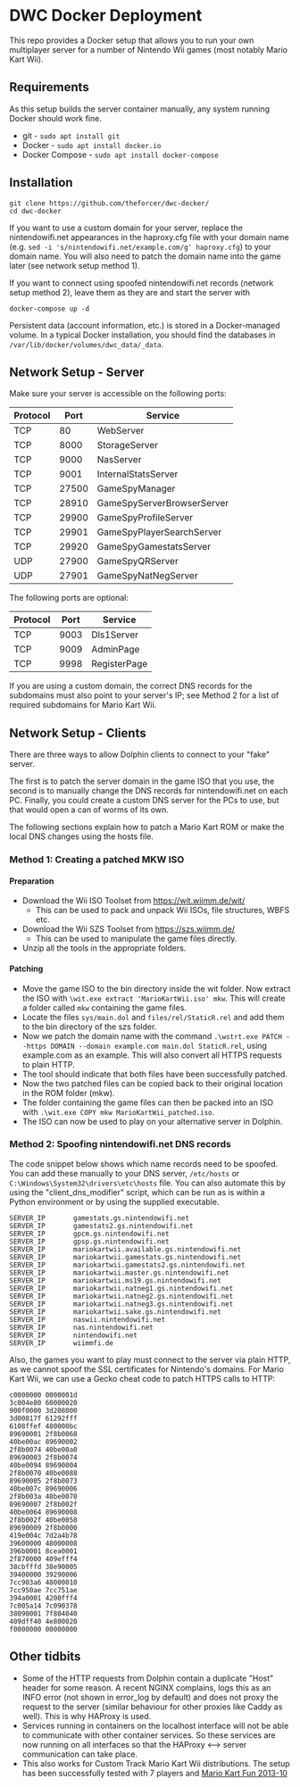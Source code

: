 # DWC Docker Deployment

This repo provides a Docker setup that allows you to run your own multiplayer server for a number of Nintendo Wii games (most notably Mario Kart Wii).

## Requirements

As this setup builds the server container manually, any system running Docker should work fine.

 - git - `sudo apt install git`
 - Docker - `sudo apt install docker.io`
 - Docker Compose - `sudo apt install docker-compose`

## Installation

```
git clone https://github.com/theforcer/dwc-docker/
cd dwc-docker
```

If you want to use a custom domain for your server, replace the nintendowifi.net appearances in the haproxy.cfg file with your domain name (e.g. `sed -i 's/nintendowifi.net/example.com/g' haproxy.cfg`) to your domain name. You will also need to patch the domain name into the game later (see network setup method 1).

If you want to connect using spoofed nintendowifi.net records (network setup method 2), leave them as they are and start the server with

```
docker-compose up -d
```

Persistent data (account information, etc.) is stored in a Docker-managed volume. In a typical Docker installation, you should find the databases in `/var/lib/docker/volumes/dwc_data/_data`.

## Network Setup - Server

Make sure your server is accessible on the following ports:

| Protocol | Port  | Service                    |
|----------|-------|----------------------------|
| TCP      | 80    | WebServer                  |
| TCP      | 8000  | StorageServer              |
| TCP      | 9000  | NasServer                  |
| TCP      | 9001  | InternalStatsServer        |
| TCP      | 27500 | GameSpyManager             |
| TCP      | 28910 | GameSpyServerBrowserServer |
| TCP      | 29900 | GameSpyProfileServer       |
| TCP      | 29901 | GameSpyPlayerSearchServer  |
| TCP      | 29920 | GameSpyGamestatsServer     |
| UDP      | 27900 | GameSpyQRServer            |
| UDP      | 27901 | GameSpyNatNegServer        |

The following ports are optional:

| Protocol | Port  | Service                    |
|----------|-------|----------------------------|
| TCP      | 9003  | Dls1Server                 |
| TCP      | 9009  | AdminPage                  |
| TCP      | 9998  | RegisterPage               |^

If you are using a custom domain, the correct DNS records for the subdomains must also point to your server's IP; see Method 2 for a list of required subdomains for Mario Kart Wii.

## Network Setup - Clients

There are three ways to allow Dolphin clients to connect to your "fake" server.

The first is to patch the server domain in the game ISO that you use, the second is to manually change the DNS records for nintendowifi.net on each PC. Finally, you could create a custom DNS server for the PCs to use, but that would open a can of worms of its own.

The following sections explain how to patch a Mario Kart ROM or make the local DNS changes using the hosts file.

### Method 1: Creating a patched MKW ISO

#### Preparation

- Download the Wii ISO Toolset from https://wit.wiimm.de/wit/
	- This can be used to pack and unpack Wii ISOs, file structures, WBFS etc.
- Download the Wii SZS Toolset from https://szs.wiimm.de/
	- This can be used to manipulate the game files directly.
- Unzip all the tools in the appropriate folders.

#### Patching

- Move the game ISO to the bin directory inside the wit folder. Now extract the ISO with `\wit.exe extract 'MarioKartWii.iso' mkw`. This will create a folder called `mkw` containing the game files.
- Locate the files `sys/main.dol` and `files/rel/StaticR.rel` and add them to the bin directory of the szs folder.
- Now we patch the domain name with the command `.\wstrt.exe PATCH --https DOMAIN --domain example.com main.dol StaticR.rel`, using example.com as an example. This will also convert all HTTPS requests to plain HTTP.
- The tool should indicate that both files have been successfully patched.
- Now the two patched files can be copied back to their original location in the ROM folder (mkw).
- The folder containing the game files can then be packed into an ISO with `.\wit.exe COPY mkw MarioKartWii_patched.iso`.
- The ISO can now be used to play on your alternative server in Dolphin.

### Method 2: Spoofing nintendowifi.net DNS records

The code snippet below shows which name records need to be spoofed. You can add these manually to your DNS server, `/etc/hosts` or `C:\Windows\System32\drivers\etc\hosts` file. You can also automate this by using the "client_dns_modifier" script, which can be run as is within a Python environment or by using the supplied executable.

```
SERVER_IP		gamestats.gs.nintendowifi.net
SERVER_IP		gamestats2.gs.nintendowifi.net
SERVER_IP		gpcm.gs.nintendowifi.net
SERVER_IP		gpsp.gs.nintendowifi.net
SERVER_IP		mariokartwii.available.gs.nintendowifi.net
SERVER_IP		mariokartwii.gamestats.gs.nintendowifi.net
SERVER_IP		mariokartwii.gamestats2.gs.nintendowifi.net
SERVER_IP		mariokartwii.master.gs.nintendowifi.net
SERVER_IP		mariokartwii.ms19.gs.nintendowifi.net
SERVER_IP		mariokartwii.natneg1.gs.nintendowifi.net
SERVER_IP		mariokartwii.natneg2.gs.nintendowifi.net
SERVER_IP		mariokartwii.natneg3.gs.nintendowifi.net
SERVER_IP		mariokartwii.sake.gs.nintendowifi.net
SERVER_IP		naswii.nintendowifi.net
SERVER_IP		nas.nintendowifi.net
SERVER_IP		nintendowifi.net
SERVER_IP		wiimmfi.de
```

Also, the games you want to play must connect to the server via plain HTTP, as we cannot spoof the SSL certificates for Nintendo's domains. For Mario Kart Wii, we can use a Gecko cheat code to patch HTTPS calls to HTTP:

~~~
c0000000 0000001d
3c004e80 60000020
900f0000 3d208000
3d00817f 61292fff
6108ffef 480000bc
89690001 2f8b0068
40be00ac 89690002
2f8b0074 40be00a0
89690003 2f8b0074
40be0094 89690004
2f8b0070 40be0088
89690005 2f8b0073
40be007c 89690006
2f8b003a 40be0070
89690007 2f8b002f
40be0064 89690008
2f8b002f 40be0058
89690009 2f8b0000
419e004c 7d2a4b78
39600000 48000008
396b0001 8cea0001
2f870000 409efff4
38cbfffd 38e90005
39400000 39290006
7cc903a6 48000010
7cc950ae 7cc751ae
394a0001 4200fff4
7c005a14 7c090378
38090001 7f804040
409dff40 4e800020
f0000000 00000000
~~~

## Other tidbits

- Some of the HTTP requests from Dolphin contain a duplicate "Host" header for some reason. A recent NGINX complains, logs this as an INFO error (not shown in error_log by default) and does not proxy the request to the server (similar behaviour for other proxies like Caddy as well). This is why HAProxy is used.
- Services running in containers on the localhost interface will not be able to communicate with other container services. So these services are now running on all interfaces so that the HAProxy <--> server communication can take place.
- This also works for Custom Track Mario Kart Wii distributions. The setup has been successfully tested with 7 players and [Mario Kart Fun 2013-10](https://wiki.tockdom.com/wiki/Wiimms_Mario_Kart_Fun_2013-10)

